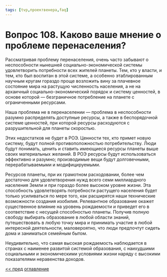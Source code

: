 ```yaml
---
tags: [tvp,проектвенера,faq]
---
```

# Вопрос 108. Каково ваше мнение о проблеме перенаселения?

Рассматривая проблему перенаселения, очень часто забывают о неспособности нынешней социально-экономической системы удовлетворить потребности всех жителей планеты. Тем, кто у власти, и тем, кто был воспитан в этой системе, а особенно этаблированным научным кругам гораздо проще возложить вину за плачевное состояние мира на растущую численность населения, а не на архаичный социально-экономический порядок и систему ценностей, в основе которой — безграничное потребление на планете с ограниченными ресурсами.

Наша проблема не в перенаселении — проблема в неспособности разумно распределять доступные ресурсы, а также в беспорядочной системе ценностей, при которой ресурсы расходуются с разрушительной для планеты скоростью.

Этих недостатков не будет в РОЭ. Ценности тех, кто примет новую систему, будут полной противоположностью потребительству. Люди будут понимать, ценить и ставить имеющиеся ресурсы планеты выше своих материальных желаний. В РОЭ ресурсы будут использоваться эффективно и разумно; производимые вещи будут долговечными, перерабатываемыми и модифицируемыми.

Ресурсов планеты, при их грамотном расходовании, более чем достаточно для удовлетворения нужд всего семи миллиардного населения Земли и при гораздо более высоком уровне жизни. Эта способность удовлетворять потребности растущего населения будет только усиливаться по мере того, как расширятся наши технические возможности создания изобилия. Релевантное образование окажет существенное влияние на уровень рождаемости и приведет его в соответствие с несущей способностью планеты. Получив полную свободу выбирать образование в любой области знаний, путешествовать в любую точку мира и принимать участие в любой интересной деятельности, маловероятно, что люди предпочтут сидеть дома и заниматься семейным бытом.

Неудивительно, что самая высокая рождаемость наблюдается в странах с наименее развитой системой образования, с наихудшими социальными и экономическими условиями жизни наряду с высокими показателями неравенства доходов.

[<< пред](Вопрос%20107.%20По%20какой%20причине%20движение%20«Дух%20Времени»%20больше%20не%20является%20активистским%20крылом%20Проекта%20Венера.md) [оглавление](FAQ%20%D0%BF%D0%BE%20%D0%BF%D1%80%D0%BE%D0%B5%D0%BA%D1%82%D1%83%20%C2%AB%D0%92%D0%B5%D0%BD%D0%B5%D1%80%D0%B0%C2%BB.md)

